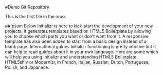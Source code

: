 #Demo Git Repository

This is the first file in the repo.

##Ipsum Below
Initializr is here to kick-start the development of your new projects. 
It generates templates based on HTML5 Boilerplate by allowing you to choose which parts you want or don't want from it. 
A responsive template has also been added to start from a basic design instead of a blank page.
International guides
Initializr functioning is pretty intuitive but it can help to read guides about it in your own language. 
Here are some which will help you using Initializr and understanding HTML5 Boilerplate, 
HTML5shiv or Modernizr, in French, Italian, Russian, 
Dutch, Portuguese, Polish, and Japanese.